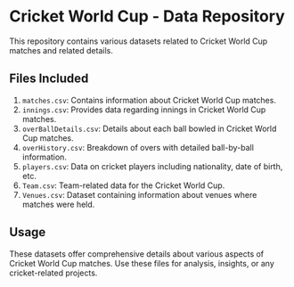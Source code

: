 # Cricket World Cup - Data Repository

This repository contains various datasets related to Cricket World Cup matches and related details.

## Files Included

1. `matches.csv`: Contains information about Cricket World Cup matches.
2. `innings.csv`: Provides data regarding innings in Cricket World Cup matches.
3. `overBallDetails.csv`: Details about each ball bowled in Cricket World Cup matches.
4. `overHistory.csv`: Breakdown of overs with detailed ball-by-ball information.
5. `players.csv`: Data on cricket players including nationality, date of birth, etc.
6. `Team.csv`: Team-related data for the Cricket World Cup.
7. `Venues.csv`: Dataset containing information about venues where matches were held.

## Usage

These datasets offer comprehensive details about various aspects of Cricket World Cup matches. Use these files for analysis, insights, or any cricket-related projects.
